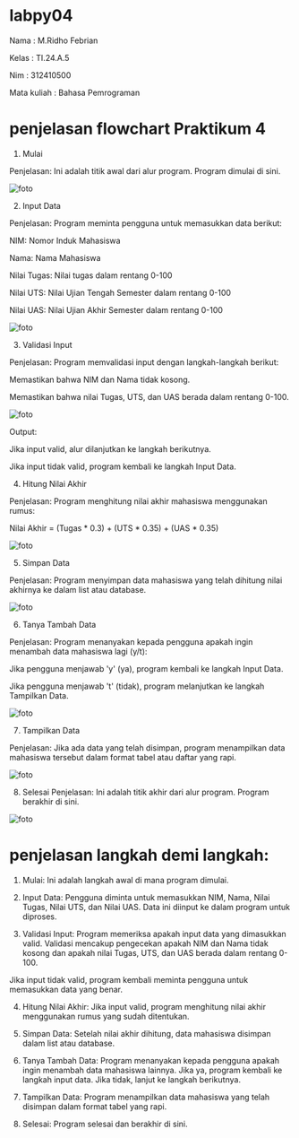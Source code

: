 # labpy04
Nama        : M.Ridho Febrian <p>

Kelas       : TI.24.A.5 <p>

Nim         : 312410500 <p>

Mata kuliah : Bahasa Pemrograman <p>

# penjelasan flowchart Praktikum 4 

1. Mulai

Penjelasan: Ini adalah titik awal dari alur program. Program dimulai di sini.

![foto]()

2. Input Data

Penjelasan: Program meminta pengguna untuk memasukkan data berikut:

NIM: Nomor Induk Mahasiswa

Nama: Nama Mahasiswa

Nilai Tugas: Nilai tugas dalam rentang 0-100

Nilai UTS: Nilai Ujian Tengah Semester dalam rentang 0-100

Nilai UAS: Nilai Ujian Akhir Semester dalam rentang 0-100

![foto]()

3. Validasi Input

Penjelasan: Program memvalidasi input dengan langkah-langkah berikut:

Memastikan bahwa NIM dan Nama tidak kosong.

Memastikan bahwa nilai Tugas, UTS, dan UAS berada dalam rentang 0-100.

![foto]()

Output:

Jika input valid, alur dilanjutkan ke langkah berikutnya.

Jika input tidak valid, program kembali ke langkah Input Data.

4. Hitung Nilai Akhir

Penjelasan: Program menghitung nilai akhir mahasiswa menggunakan rumus:

Nilai Akhir = (Tugas * 0.3) + (UTS * 0.35) + (UAS * 0.35)

![foto]()

5. Simpan Data

Penjelasan: Program menyimpan data mahasiswa yang telah dihitung nilai akhirnya ke dalam list atau database.

![foto]()

6. Tanya Tambah Data

Penjelasan: Program menanyakan kepada pengguna apakah ingin menambah data mahasiswa lagi (y/t):

Jika pengguna menjawab 'y' (ya), program kembali ke langkah Input Data.

Jika pengguna menjawab 't' (tidak), program melanjutkan ke langkah Tampilkan Data.

![foto]()

7. Tampilkan Data

Penjelasan: Jika ada data yang telah disimpan, program menampilkan data mahasiswa tersebut dalam format tabel atau daftar yang rapi.

![foto]()

8. Selesai
Penjelasan: Ini adalah titik akhir dari alur program. Program berakhir di sini.

![foto]()

# penjelasan langkah demi langkah:

1. Mulai: Ini adalah langkah awal di mana program dimulai.

2. Input Data: Pengguna diminta untuk memasukkan NIM, Nama, Nilai Tugas, Nilai UTS, dan Nilai UAS. Data ini diinput ke dalam program untuk diproses.

3. Validasi Input: Program memeriksa apakah input data yang dimasukkan valid. Validasi mencakup pengecekan apakah NIM dan Nama tidak kosong dan apakah nilai Tugas, UTS, dan UAS berada dalam rentang 0-100.

Jika input tidak valid, program kembali meminta pengguna untuk memasukkan data yang benar.

4. Hitung Nilai Akhir: Jika input valid, program menghitung nilai akhir menggunakan rumus yang sudah ditentukan.

5. Simpan Data: Setelah nilai akhir dihitung, data mahasiswa disimpan dalam list atau database.

6. Tanya Tambah Data: Program menanyakan kepada pengguna apakah ingin menambah data mahasiswa lainnya. Jika ya, program kembali ke langkah input data. Jika tidak, lanjut ke langkah berikutnya.

7. Tampilkan Data: Program menampilkan data mahasiswa yang telah disimpan dalam format tabel yang rapi.

8. Selesai: Program selesai dan berakhir di sini.






